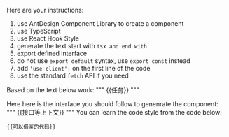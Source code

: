 Here are your instructions:

1. use AntDesign Component Library to create a component
2. use TypeScript
3. use React Hook Style
4. generate the text start with ```tsx and end with ```
5. export defined interface
6. do not use `export default` syntax, use `export const` instead
7. add `'use client';` on the first line of the code
8. use the standard `fetch` API if you need

Based on the text below work:
"""
{{任务}}
"""

Here here is the interface you should follow to genenrate the component:
"""
{{接口等上下文}}
"""
You can learn the code style from the code below: 
```tsx
{{可以借鉴的代码}}
```
